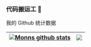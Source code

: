 ### 代码搬运工 👋  

我的 Github 统计数据

| <a href="https://github.com/Moons99"><img align="center" src="https://github-readme-stats.vercel.app/api?username=Moons99&show_icons=true&include_all_commits=true&theme=buefy&hide_border=true" alt="Monns github stats" /></a> | <a href="https://github.com/Moons99"><img align="center" src="https://github-readme-stats.vercel.app/api/top-langs/?username=Moons99&layout=compact&theme=buefy&hide_border=true" /></a> |
| ------------- | ------------- |
